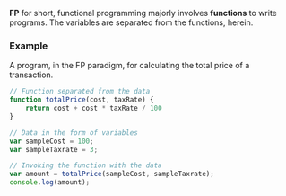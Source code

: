 **FP** for short, functional programming majorly involves **functions** to write programs. The variables are separated from the functions, herein. 

### Example
A program, in the FP paradigm, for calculating the total price of a transaction.

```js
// Function separated from the data
function totalPrice(cost, taxRate) {
	return cost + cost * taxRate / 100
}

// Data in the form of variables
var sampleCost = 100;
var sampleTaxrate = 3;

// Invoking the function with the data 
var amount = totalPrice(sampleCost, sampleTaxrate);
console.log(amount);
```
